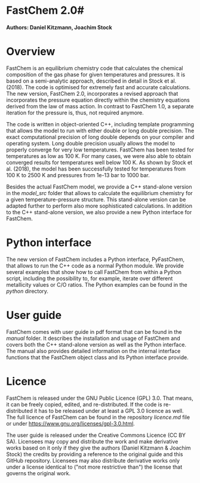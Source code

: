 # FastChem 2.0#
#### Authors: Daniel Kitzmann, Joachim Stock ####

# Overview #

FastChem is an equilibrium chemistry code that calculates the chemical composition of the gas phase for given temperatures and pressures. It is based on a semi-analytic approach, described in detail in Stock et al. (2018). The code is optimised for extremely fast and accurate calculations. The new version, FastChem 2.0, incorporates a revised approach that incorporates the pressure equation directly within the chemistry equations derived from the law of mass action. In contrast to FastChem 1.0, a separate iteration for the pressure is, thus, not required anymore.

The code is written in object-oriented C++, including template programming that allows the model to run with either double or long double precision. The exact computational precision of long double depends on your compiler and operating system. Long double precision usually allows the model to properly converge for very low temperatures. FastChem has been tested for temperatures as low as 100 K. For many cases, we were also able to obtain converged results for temperatures well below 100 K. As shown by Stock et al. (2018), the model has been successfully tested for temperatures from 100 K to 2500 K and pressures from 1e-13 bar to 1000 bar.

Besides the actual FastChem model, we provide a C++ stand-alone version in the *model_src* folder that allows to calculate the equilibrium chemistry for a given temperature-pressure structure. This stand-alone version can be adapted further to perform also more sophisticated calculations. In addition to the C++ stand-alone version, we also provide a new Python interface for FastChem.


# Python interface #

The new version of FastChem includes a Python interface, PyFastChem, that allows to run the C++ code as a normal Python module. We provide several examples that show how to call FastChem from within a Python script, including the possibility to, for example, iterate over different metallicity values or C/O ratios. The Python examples can be found in the *python* directory.


# User guide #

FastChem comes with user guide in pdf format that can be found in the *manual* folder. It describes the installation and usage of FastChem and covers both the C++ stand-alone version as well as the Python interface. The manual also provides detailed information on the internal interface functions that the FastChem object class and its Python interface provide.


# Licence #

FastChem is released under the GNU Public Licence (GPL) 3.0. That means, it can be freely copied, edited, and re-distributed. If the code is re-distributed it has to be released under at least a GPL 3.0 licence as well. The full licence of FastChem can be found in the repository *licence.md* file or under https://www.gnu.org/licenses/gpl-3.0.html.

The user guide is released under the Creative Commons Licence (CC BY SA). Licensees may copy and distribute the work and make derivative works based on it only if they give the authors (Daniel Kitzmann & Joachim Stock) the credits by providing a reference to the original guide and this GitHub repository. Licensees may also distribute derivative works only under a license identical to ("not more restrictive than") the license that governs the original work.
